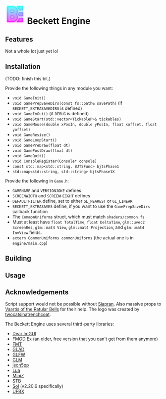 # ![Beckett Engine logo](docs/logo.png) Beckett Engine

## Features
Not a whole lot just yet lol

## Installation
(TODO: finish this bit.)

Provide the following things in any module you want:
* `void GameInit()`
* `void GamePrepSaveDirs(const fs::path& savePath)` (if `BECKETT_EXTRASAVEDIRS` is defined)
* `void GameImGui()` (if `DEBUG` is defined)
* `void GameStart(std::vector<TickableP>& tickables)`
* `void GameMouse(double xPosIn, double yPosIn, float xoffset, float yoffset)`
* `void GameResize()`
* `void GameLoopStart()`
* `void GamePreDraw(float dt)`
* `void GamePostDraw(float dt)`
* `void GameQuit()`
* `void ConsoleRegister(Console* console)`
* `const std::map<std::string, BJTSFunc> bjtsPhase1`
* `std::map<std::string, std::string> bjtsPhase1X`

Provide the following in `Game.h`:
* `GAMENAME` and `VERSIONJOKE` defines
* `SCREENWIDTH` and `SCREENHEIGHT` defines
* `DEFAULTFILTER` define, set to either `GL_NEAREST` or `GL_LINEAR`
* `BECKETT_EXTRASAVES` define, if you want to use the `GamePrepSaveDirs` callback function
* The `CommonUniforms` struct, which must match `shaders/common.fs`
 * Must at least have `float TotalTime`, `float DeltaTime`, `glm::uvec2 ScreenRes`, `glm::mat4 View`, `glm::mat4 Projection`, and `glm::mat4 InvView` fields.
* `extern CommonUniforms commonUniforms` (the actual one is in `engine/main.cpp`)

## Building

## Usage

## Acknowledgements
Script support would not be possible without [Siapran](https://siapran.tumblr.com).
Also massive props to [Vaartis of the Ratular Bells](https://vaartis.tumblr.com) for their help.
The logo was created by [twocatsinatrenchcoat](https://twocatsinatrenchcoat.tumblr.com/).

The Beckett Engine uses several third-party libraries:
* [Dear ImGUI](https://github.com/ocornut/imgui)
* FMOD Ex (an older, free version that you can't get from them anymore)
* [FMT](https://github.com/fmtlib/fmt)
* [GLAD](https://glad.dav1d.de/)
* [GLFW](https://www.glfw.org/)
* [GLM](https://github.com/icaven/glm)
* [json5pp](https://github.com/kimushu/json5pp)
* [Lua](https://www.lua.org/)
* [MiniZ](https://github.com/richgel999/miniz)
* [STB](https://github.com/nothings/stb)
* [Sol](https://sol2.readthedocs.io/en/latest/) (v2.20.6 specifically)
* [UFBX](https://ufbx.github.io/)

